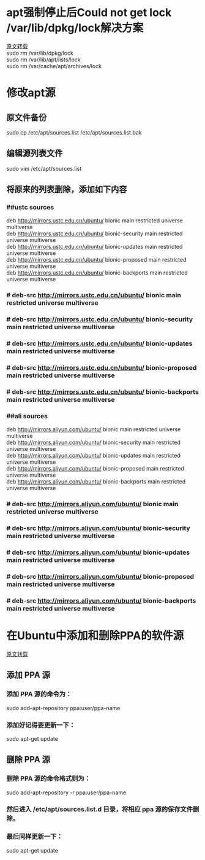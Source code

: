 # apt强制停止后Could not get lock /var/lib/dpkg/lock解决方案
[原文转载](https://blog.csdn.net/u011596455/article/details/60322568)  
sudo rm /var/lib/dpkg/lock  
sudo rm /var/lib/apt/lists/lock  
sudo rm /var/cache/apt/archives/lock  

# 修改apt源
## 原文件备份
sudo cp /etc/apt/sources.list /etc/apt/sources.list.bak
## 编辑源列表文件
sudo vim /etc/apt/sources.list
## 将原来的列表删除，添加如下内容
### ##ustc sources
deb http://mirrors.ustc.edu.cn/ubuntu/ bionic main restricted universe multiverse  
deb http://mirrors.ustc.edu.cn/ubuntu/ bionic-security main restricted universe multiverse  
deb http://mirrors.ustc.edu.cn/ubuntu/ bionic-updates main restricted universe multiverse  
deb http://mirrors.ustc.edu.cn/ubuntu/ bionic-proposed main restricted universe multiverse  
deb http://mirrors.ustc.edu.cn/ubuntu/ bionic-backports main restricted universe multiverse  
### # deb-src http://mirrors.ustc.edu.cn/ubuntu/ bionic main restricted universe multiverse  
### # deb-src http://mirrors.ustc.edu.cn/ubuntu/ bionic-security main restricted universe multiverse  
### # deb-src http://mirrors.ustc.edu.cn/ubuntu/ bionic-updates main restricted universe multiverse  
### # deb-src http://mirrors.ustc.edu.cn/ubuntu/ bionic-proposed main restricted universe multiverse  
### # deb-src http://mirrors.ustc.edu.cn/ubuntu/ bionic-backports main restricted universe multiverse  

### ##ali sources
deb http://mirrors.aliyun.com/ubuntu/ bionic main restricted universe multiverse  
deb http://mirrors.aliyun.com/ubuntu/ bionic-security main restricted universe multiverse  
deb http://mirrors.aliyun.com/ubuntu/ bionic-updates main restricted universe multiverse  
deb http://mirrors.aliyun.com/ubuntu/ bionic-proposed main restricted universe multiverse  
deb http://mirrors.aliyun.com/ubuntu/ bionic-backports main restricted universe multiverse  
### # deb-src http://mirrors.aliyun.com/ubuntu/ bionic main restricted universe multiverse  
### # deb-src http://mirrors.aliyun.com/ubuntu/ bionic-security main restricted universe multiverse  
### # deb-src http://mirrors.aliyun.com/ubuntu/ bionic-updates main restricted universe multiverse  
### # deb-src http://mirrors.aliyun.com/ubuntu/ bionic-proposed main restricted universe multiverse  
### # deb-src http://mirrors.aliyun.com/ubuntu/ bionic-backports main restricted universe multiverse  

# 在Ubuntu中添加和删除PPA的软件源
[原文转载](https://blog.csdn.net/lu_embedded/article/details/55803500)  
## 添加 PPA 源
### 添加 PPA 源的命令为：  
sudo add-apt-repository ppa:user/ppa-name  
### 添加好记得要更新一下：  
sudo apt-get update
## 删除 PPA 源
### 删除 PPA 源的命令格式则为：  
sudo add-apt-repository -r ppa:user/ppa-name  
### 然后进入 /etc/apt/sources.list.d 目录，将相应 ppa 源的保存文件删除。
### 最后同样更新一下：  
sudo apt-get update
